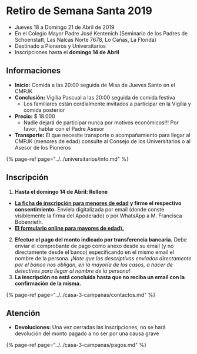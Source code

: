 # Retiro de Semana Santa 2019

* Jueves 18 a Domingo 21 de Abril de 2019
* En el Colegio Mayor Padre José Kentenich (Seminario de los Padres de Schoenstatt, Las Nalcas Norte 7678, Lo Cañas, La Florida)
* Destinado a Pioneros y Universitarios
* Inscripciones hasta el **domingo 14 de Abril**

## Informaciones

* **Inicio:** Comida a las 20:00 seguida de Misa de Jueves Santo en el CMPJK
* **Conclusión:** Vigilia Pascual a las 20:00 seguida de comida festiva
  * Los familiares están cordialmente invitados a participar en la Vigilia y comida posterior
* **Precio:** $ 18.000
  * Nadie dejará de participar nunca por motivos económicos!!! Por favor, hablar con el Padre Asesor
* **Transporte:** El que necesite transporte o acompañamiento para llegar al CMPJK (menores de edad) consulte al Consejo de los Universitarios o al Asesor de los Pioneros

{% page-ref page="../../universitarios/info.md" %}


## Inscripción

1. **Hasta el domingo 14 de Abril: Rellene**
  * [**La ficha de inscripción para menores de edad**](http://pentecostes.info/peregrinacion-auco-2018.pdf) **y firme el respectivo consentimiento.** Envíela digitalizada por email \(donde conste visiblemente la firma del Apoderado\) o por WhatsApp a M. Francisca Bobenrieth.
  * [**El formulario online para mayores de edad\).**](http://pentecostes.info/peregrinacion-auco-2018-18.pdf)
2. **Efectue el pago del monto indicado por transferencia bancaria.** Debe enviar el comprobante de pago como anexo desde su email \(y no directamente desde el banco\) especificando en el mismo email el nombre de la persona. _¡Note que los descriptivos enviados directamente por el banco nos obligan, en la mayoría de los casos, a hacer de detectives para llegar al nombre de la persona!_
3. **La inscripción no está concluída hasta que no reciba un email con la confirmación de la misma.**

{% page-ref page="../../casa-3-campanas/contactos.md" %}

## Atención

* **Devoluciones:** Una vez cerradas las inscripciones, no se hará devolución del monto pagado a no ser por una causa grave

{% page-ref page="../../casa-3-campanas/pagos.md" %}
